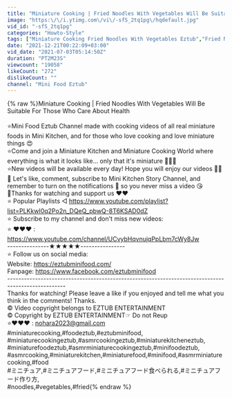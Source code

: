```yaml
---
title: "Miniature Cooking | Fried Noodles With Vegetables Will Be Suitable For Those Who Care About Health"
image: "https:\/\/i.ytimg.com\/vi\/-sfS_2tq1pg\/hqdefault.jpg"
vid_id: "-sfS_2tq1pg"
categories: "Howto-Style"
tags: ["Miniature Cooking Fried Noodles With Vegetables Eztub","Fried Noodles With Vegetables Will Be Suitable For Those Who Care About Health","eztubminifood"]
date: "2021-12-21T00:22:09+03:00"
vid_date: "2021-07-03T05:14:50Z"
duration: "PT2M23S"
viewcount: "19058"
likeCount: "272"
dislikeCount: ""
channel: "Mini Food Eztub"
---
```

{% raw %}Miniature Cooking | Fried Noodles With Vegetables Will Be Suitable For Those Who Care About Health<br /><br />⭐Mini Food Eztub Channel made with cooking videos of all real miniature foods in Mini Kitchen,  and for those who love cooking and love miniature things 😍<br />⭐Come and join a Miniature Kitchen and Miniature Cooking World where everything is what it looks like... only that it's miniature  🤗🤗🤗<br />⭐New videos will be available every day! Hope you will enjoy our videos  🥰🥰<br />📌 Let's like, comment, subscribe to Mini Kitchen Story Channel, and remember to turn on the notifications 🔔 so you never miss a video 😘<br />📌Thanks for watching and support us ❤❤<br />⭐ Popular Playlists ◅ <a rel="nofollow" target="blank" href="https://www.youtube.com/playlist?list=PLKkwI0q2Po2n_DQeQ_pbwQ-8T6KSAD0dZ">https://www.youtube.com/playlist?list=PLKkwI0q2Po2n_DQeQ_pbwQ-8T6KSAD0dZ</a><br />⭐ Subscribe to my channel and don't miss new videos:  <br />⭐  ❤️❤️❤️   :  <a rel="nofollow" target="blank" href="https://www.youtube.com/channel/UCvybHqvnujqPpLbm7cWy8Jw">https://www.youtube.com/channel/UCvybHqvnujqPpLbm7cWy8Jw</a><br />                                     ---------------★★★★★----------------<br />⭐ Follow us on social media:                                 <br />Website: <a rel="nofollow" target="blank" href="https://eztubminifood.com/">https://eztubminifood.com/</a><br />Fanpage: <a rel="nofollow" target="blank" href="https://www.facebook.com/eztubminifood">https://www.facebook.com/eztubminifood</a><br />---------------------------------------------------------------------------------------------------<br />Thanks for watching! Please leave a like if you enjoyed and tell me what you think in the comments! Thanks.<br />© Video copyright belongs to EZTUB ENTERTAINMENT<br />© Copyright by EZTUB ENTERTAINMENT☞ Do not Reup<br />⭐❤️❤️❤️ : nohara2023@gmail.com<br />#miniaturecooking,#foodeztub,#eztubminifood,<br />#miniaturecookingeztub,#asmrcookingeztub,#miniaturekitcheneztub,<br />#miniaturefoodeztub,#asmrminiaturecookingeztub,#minifoodeztub,<br />#asmrcooking,#miniaturekitchen,#miniaturefood,#minifood,#asmrminiaturecooking,#food<br />#ミニチュア,#ミニチュアフード,#ミニチュアフード食べられる,#ミニチュアフード作り方,<br />#noodles,#vegetables,#fried{% endraw %}
